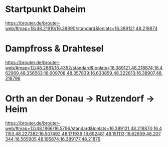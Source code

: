 # Startpunkt Daheim
https://brouter.de/brouter-web/#map=18/48.21910/16.38890/standard&lonlats=16.389121,48.218874

# Dampfross & Drahtesel

https://brouter.de/brouter-web/#map=12/48.2881/16.4352/standard&lonlats=16.389121,48.218874;16.462969,48.356563;16.609708,48.357839;16.633859,48.322613;16.38907,48.218796

# Orth an der Donau -> Rutzendorf -> Heim

https://brouter.de/brouter-web/#map=12/48.1866/16.5796/standard&lonlats=16.389121,48.218874;16.41153,48.227382;16.507492,48.171939;16.692481,48.151113;16.62609,48.207344;16.565905,48.195874;16.389177,48.21879
